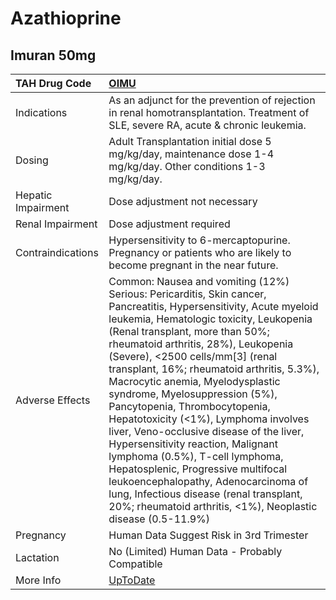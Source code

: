 # Azathioprine

## Imuran 50mg

| TAH Drug Code      | [OIMU](https://www.tahsda.org.tw/drugs/hissearch.php?drug_code=OIMU)                                                                                                                                                                                                                                                                                                                                                                                                                                                                                                                                                                                                                                                                                                             |
|:-------------------|:---------------------------------------------------------------------------------------------------------------------------------------------------------------------------------------------------------------------------------------------------------------------------------------------------------------------------------------------------------------------------------------------------------------------------------------------------------------------------------------------------------------------------------------------------------------------------------------------------------------------------------------------------------------------------------------------------------------------------------------------------------------------------------|
| Indications        | As an adjunct for the prevention of rejection in renal homotransplantation. Treatment of SLE, severe RA, acute & chronic leukemia.                                                                                                                                                                                                                                                                                                                                                                                                                                                                                                                                                                                                                                               |
| Dosing             | Adult Transplantation initial dose 5 mg/kg/day, maintenance dose 1-4 mg/kg/day. Other conditions 1-3 mg/kg/day.                                                                                                                                                                                                                                                                                                                                                                                                                                                                                                                                                                                                                                                                  |
| Hepatic Impairment | Dose adjustment not necessary                                                                                                                                                                                                                                                                                                                                                                                                                                                                                                                                                                                                                                                                                                                                                    |
| Renal Impairment   | Dose adjustment required                                                                                                                                                                                                                                                                                                                                                                                                                                                                                                                                                                                                                                                                                                                                                         |
| Contraindications  | Hypersensitivity to 6-mercaptopurine. Pregnancy or patients who are likely to become pregnant in the near future.                                                                                                                                                                                                                                                                                                                                                                                                                                                                                                                                                                                                                                                                |
| Adverse Effects    | Common: Nausea and vomiting (12%) Serious: Pericarditis, Skin cancer, Pancreatitis, Hypersensitivity, Acute myeloid leukemia, Hematologic toxicity, Leukopenia (Renal transplant, more than 50%; rheumatoid arthritis, 28%), Leukopenia (Severe), <2500 cells/mm[3] (renal transplant, 16%; rheumatoid arthritis, 5.3%), Macrocytic anemia, Myelodysplastic syndrome, Myelosuppression (5%), Pancytopenia, Thrombocytopenia, Hepatotoxicity (<1%), Lymphoma involves liver, Veno-occlusive disease of the liver, Hypersensitivity reaction, Malignant lymphoma (0.5%), T-cell lymphoma, Hepatosplenic, Progressive multifocal leukoencephalopathy, Adenocarcinoma of lung, Infectious disease (renal transplant, 20%; rheumatoid arthritis, <1%), Neoplastic disease (0.5-11.9%) |
| Pregnancy          | Human Data Suggest Risk in 3rd Trimester                                                                                                                                                                                                                                                                                                                                                                                                                                                                                                                                                                                                                                                                                                                                         |
| Lactation          | No (Limited) Human Data - Probably Compatible                                                                                                                                                                                                                                                                                                                                                                                                                                                                                                                                                                                                                                                                                                                                    |
| More Info          | [UpToDate](https://www.uptodate.com/contents/azathioprine-drug-information)                                                                                                                                                                                                                                                                                                                                                                                                                                                                                                                                                                                                                                                                                                      |

